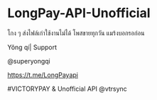 # LongPay-API-Unofficial

โกง ๆ ส่งไฟล์เก่าใช้งานไม่ได้ โพสขายทุกวัน แมร้งบอกรอก่อน

Yǒng qí| Support

@superyongqi

https://t.me/LongPayapi

#VICTORYPAY & Unofficial API
@vtrsync
